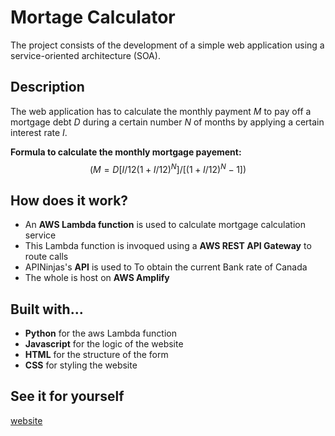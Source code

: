 
# Mortage Calculator

The project consists of the development of a simple web application 
using a service-oriented architecture (SOA).

## Description

The web application has to calculate the monthly payment $M$ to pay off a mortgage debt $D$ during a certain number $N$ of months by applying a certain interest rate $I$.

**Formula to calculate the monthly mortgage payement:**
$$\left(M = D [ I/12(1 + I/12)^N ] / [ (1 + I/12)^N − 1]\right)$$

## How does it work?

* An **AWS Lambda function** is used to calculate mortgage calculation service
* This Lambda function is invoqued using a **AWS REST API Gateway** to route calls
* APINinjas's **API** is used to To obtain the current Bank rate of Canada
* The whole is host on **AWS Amplify**

## Built with...

* **Python** for the aws Lambda function
* **Javascript** for the logic of the website
* **HTML** for the structure of the form
* **CSS** for styling the website

## See it for yourself
[website](https://deploy.dffg9pztcsg0.amplifyapp.com/#)